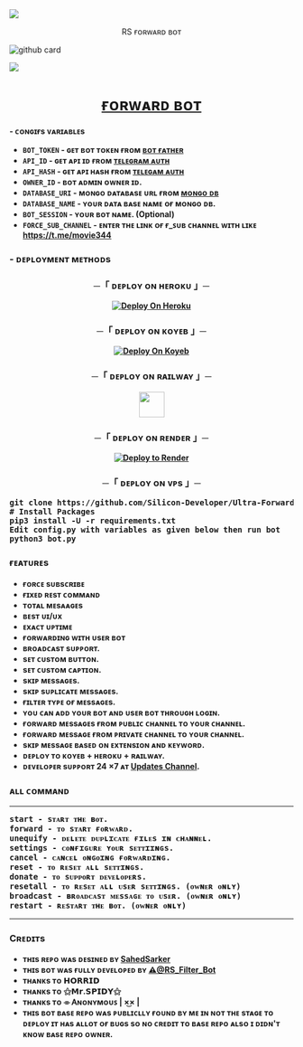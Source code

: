 <img src="https://user-images.githubusercontent.com/73097560/115834477-dbab4500-a447-11eb-908a-139a6edaec5c.gif">

<p align="center">RS ғᴏʀᴡᴀʀᴅ ʙᴏᴛ</p>


 ![github card](https://github-readme-stats.vercel.app/api/pin/?username=silicon-developer&repo=Ultra-Forward-Bot&theme=dark)

<img src="https://user-images.githubusercontent.com/73097560/115834477-dbab4500-a447-11eb-908a-139a6edaec5c.gif">

<h1 align="center">
 <b><a href="https://t.me/RS_Forward_Bot" target="/blank">ғᴏʀᴡᴀʀᴅ ʙᴏᴛ</a></>
</h1>

<p align="center"></p>

<b>- ᴄᴏɴɢɪғs ᴠᴀʀɪᴀʙʟᴇs</b>

* `BOT_TOKEN` - ɢᴇᴛ ʙᴏᴛ ᴛᴏᴋᴇɴ ғʀᴏᴍ <a href="https://t.me/BotFather" target="/blank">ʙᴏᴛ ғᴀᴛʜᴇʀ</a>
* `API_ID` - ɢᴇᴛ ᴀᴘɪ ɪᴅ ғʀᴏᴍ <a href="https://my.telegram.org" target="/blank">ᴛᴇʟᴇɢʀᴀᴍ ᴀᴜᴛʜ</a>
* `API_HASH` - ɢᴇᴛ ᴀᴘɪ ʜᴀsʜ ғʀᴏᴍ <a href="https://my.telegram.org" target="/blank">ᴛᴇʟᴇɢᴀᴍ ᴀᴜᴛʜ</a>
* `OWNER_ID` - ʙᴏᴛ ᴀᴅᴍɪɴ ᴏᴡɴᴇʀ ɪᴅ.
* `DATABASE_URI` - ᴍᴏɴɢᴏ ᴅᴀᴛᴀʙᴀsᴇ ᴜʀʟ ғʀᴏᴍ <a href="https://cloud.mongodb.com" target="/blank">ᴍᴏɴɢᴏ ᴅʙ</a>
* `DATABASE_NAME` - ʏᴏᴜʀ ᴅᴀᴛᴀ ʙᴀsᴇ ɴᴀᴍᴇ ᴏғ ᴍᴏɴɢᴏ ᴅʙ.
* `BOT_SESSION` - ʏᴏᴜʀ ʙᴏᴛ ɴᴀᴍᴇ. (Optional)
* `FORCE_SUB_CHANNEL` - ᴇɴᴛᴇʀ ᴛʜᴇ ʟɪɴᴋ ᴏғ ғ_ꜱᴜʙ ᴄʜᴀɴɴᴇʟ ᴡɪᴛʜ ʟɪᴋᴇ https://t.me/movie344
</details>


<summary><h3>
- <b> ᴅᴇᴘʟᴏʏᴍᴇɴᴛ ᴍᴇᴛʜᴏᴅs </b>
</h3></summary>
<h3 align="center">
    ─「 ᴅᴇᴩʟᴏʏ ᴏɴ ʜᴇʀᴏᴋᴜ 」─
</h3>

<p align="center"><a href="https://heroku.com/deploy?template=https://github.com/Silicon-Developer/Utra-Forward-Bot">
  <img src="https://www.herokucdn.com/deploy/button.svg" alt="Deploy On Heroku">
</a></p>
<h3 align="center">
    ─「 ᴅᴇᴩʟᴏʏ ᴏɴ ᴋᴏʏᴇʙ 」─
</h3>
<p align="center"><a href="https://app.koyeb.com/deploy?type=git&repository=github.com/Silicon-Developer/Ultra-Forward-Bot&branch=main&name=main">
  <img src="https://www.koyeb.com/static/images/deploy/button.svg" alt="Deploy On Koyeb">
</a></p>
<h3 align="center">
    ─「 ᴅᴇᴩʟᴏʏ ᴏɴ ʀᴀɪʟᴡᴀʏ 」─
</h3>
<p align="center"><a href="https://railway.app/deploy?template=https://github.com/Silicon-Developer/Ultra-Forward-Bot"">
     <img height="45px" src="https://railway.app/button.svg">
</a></p>
<h3 align="center">
    ─「 ᴅᴇᴩʟᴏʏ ᴏɴ ʀᴇɴᴅᴇʀ 」─
</h3>
<p align="center"><a href="https://render.com/deploy?repo=https://github.com/Silicon-Developer/Ultra-Forward-Bot">
<img src="https://render.com/images/deploy-to-render-button.svg" alt="Deploy to Render">
</a></p> 
<h3 align="center">
    ─「 ᴅᴇᴩʟᴏʏ ᴏɴ ᴠᴘs 」─
</h3>
<p>
<pre>
git clone https://github.com/Silicon-Developer/Ultra-Forward-Bot.git
# Install Packages
pip3 install -U -r requirements.txt
Edit config.py with variables as given below then run bot
python3 bot.py
</pre>
</p>


### ғᴇᴀᴛᴜʀᴇs
 - ғᴏʀᴄᴇ sᴜʙsᴄʀɪʙᴇ
 - ғɪxᴇᴅ ʀᴇsᴛ ᴄᴏᴍᴍᴀɴᴅ
 - ᴛᴏᴛᴀʟ ᴍᴇsᴀᴀɢᴇs
 - ʙᴇsᴛ ᴜɪ/ᴜx
 - ᴇxᴀᴄᴛ ᴜᴘᴛɪᴍᴇ
 - ғᴏʀᴡᴀʀᴅɪɴɢ ᴡɪᴛʜ ᴜsᴇʀ ʙᴏᴛ
 - ʙʀᴏᴀᴅᴄᴀsᴛ sᴜᴘᴘᴏʀᴛ.
 - sᴇᴛ ᴄᴜsᴛᴏᴍ ʙᴜᴛᴛᴏɴ.
 - sᴇᴛ ᴄᴜsᴛᴏᴍ ᴄᴀᴘᴛɪᴏɴ.
 - sᴋɪᴘ ᴍᴇssᴀɢᴇs.
 - sᴋɪᴘ sᴜᴘʟɪᴄᴀᴛᴇ ᴍᴇssᴀɢᴇs.
 - ғɪʟᴛᴇʀ ᴛʏᴘᴇ ᴏғ ᴍᴇssᴀɢᴇs.
 - ʏᴏᴜ ᴄᴀɴ ᴀᴅᴅ ʏᴏᴜʀ ʙᴏᴛ ᴀɴᴅ ᴜsᴇʀ ʙᴏᴛ ᴛʜʀᴏᴜɢʜ ʟᴏɢɪɴ.
 - ғᴏʀᴡᴀʀᴅ ᴍᴇssᴀɢᴇs ғʀᴏᴍ ᴘᴜʙʟɪᴄ ᴄʜᴀɴɴᴇʟ ᴛᴏ ʏᴏᴜʀ ᴄʜᴀɴɴᴇʟ.
 - ғᴏʀᴡᴀʀᴅ ᴍᴇssᴀɢᴇ ғʀᴏᴍ ᴘʀɪᴠᴀᴛᴇ ᴄʜᴀɴɴᴇʟ ᴛᴏ ʏᴏᴜʀ ᴄʜᴀɴɴᴇʟ.
 - sᴋɪᴘ ᴍᴇssᴀɢᴇ ʙᴀsᴇᴅ ᴏɴ ᴇxᴛᴇɴsɪᴏɴ ᴀɴᴅ ᴋᴇʏᴡᴏʀᴅ.
 - ᴅᴇᴘʟᴏʏ ᴛᴏ ᴋᴏʏᴇʙ + ʜᴇʀᴏᴋᴜ + ʀᴀɪʟᴡᴀʏ.
 - ᴅᴇᴠᴇʟᴏᴘᴇʀ sᴜᴘᴘᴏʀᴛ 24 ×7 ᴀᴛ [Updates Channel](https://t.me/Movie344).



### ᴀʟʟ ᴄᴏᴍᴍᴀɴᴅ

<hr><pre>
start - sᴛᴀʀᴛ ᴛʜᴇ ʙᴏᴛ.
forward - ᴛᴏ sᴛᴀʀᴛ ғᴏʀᴡᴀʀᴅ.
unequify - ᴅᴇʟᴇᴛᴇ ᴅᴜᴘʟɪᴄᴀᴛᴇ ғɪʟᴇs ɪɴ ᴄʜᴀɴɴᴇʟ.
settings - ᴄᴏɴғɪɢᴜʀᴇ ʏᴏᴜʀ sᴇᴛᴛɪɪɴɢs.
cancel - ᴄᴀɴᴄᴇʟ ᴏɴɢᴏɪɴɢ ғᴏʀᴡᴀʀᴅɪɴɢ.
reset - ᴛᴏ ʀᴇsᴇᴛ ᴀʟʟ sᴇᴛᴛɪɴɢs.
donate - ᴛᴏ sᴜᴘᴘᴏʀᴛ ᴅᴇᴠᴇʟᴏᴘᴇʀs.
resetall - ᴛᴏ ʀᴇsᴇᴛ ᴀʟʟ ᴜsᴇʀ sᴇᴛᴛɪɴɢs. (ᴏᴡɴᴇʀ ᴏɴʟʏ)
broadcast - ʙʀᴏᴀᴅᴄᴀsᴛ ᴍᴇssᴀɢᴇ ᴛᴏ ᴜsᴇʀ. (ᴏᴡɴᴇʀ ᴏɴʟʏ)
restart - ʀᴇsᴛᴀʀᴛ ᴛʜᴇ ʙᴏᴛ. (ᴏᴡɴᴇʀ ᴏɴʟʏ)
</pre><hr>


### Cʀᴇᴅɪᴛs

 - ᴛʜɪs ʀᴇᴘᴏ ᴡᴀs ᴅᴇsɪɴᴇᴅ ʙʏ [SahedSarker](htpps://t.me/Movie344) 
 - ᴛʜɪs ʙᴏᴛ ᴡᴀs ғᴜʟʟʏ ᴅᴇᴠᴇʟᴏᴘᴇᴅ ʙʏ [⚠️@RS_Filter_Bot](https://t.me/sahedsarker)
 - ᴛʜᴀɴᴋs ᴛᴏ 𝗛𝗢𝗥𝗥𝗜𝗗
 - ᴛʜᴀɴᴋs ᴛᴏ ⚝𝗠𝗿.𝗦𝗣𝗜𝗗𝗬⚝
 - ᴛʜᴀɴᴋs ᴛᴏ ⌯ Ꭺɴᴏɴʏᴍᴏᴜꜱ | ×͜× |
 - ᴛʜɪs ʙᴏᴛ ʙᴀsᴇ ʀᴇᴘᴏ ᴡᴀs ᴘᴜʙʟɪᴄʟʟʏ ғᴏᴜɴᴅ ʙʏ ᴍᴇ ɪɴ ɴᴏᴛ ᴛʜᴇ sᴛᴀɢᴇ ᴛᴏ ᴅᴇᴘʟᴏʏ ɪᴛ ʜᴀs ᴀʟʟᴏᴛ ᴏғ ʙᴜɢs sᴏ ɴᴏ ᴄʀᴇᴅɪᴛ ᴛᴏ ʙᴀsᴇ ʀᴇᴘᴏ ᴀʟsᴏ ɪ ᴅɪᴅɴ'ᴛ ᴋɴᴏᴡ ʙᴀsᴇ ʀᴇᴘᴏ ᴏᴡɴᴇʀ.
